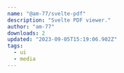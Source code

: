 ```yaml
---
name: "@am-77/svelte-pdf"
description: "Svelte PDF viewer."
author: "am-77"
downloads: 2
updated: "2023-09-05T15:19:06.902Z"
tags: 
  - ui
  - media
---
```

